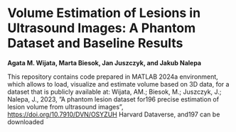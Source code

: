# Volume Estimation of Lesions in Ultrasound Images: A Phantom Dataset and Baseline Results


**Agata M. Wijata, Marta Biesok, Jan Juszczyk, and Jakub Nalepa**

This repository contains code prepared in MATLAB 2024a environment, which allows to load, visualize and estimate volume based on 3D data, for a dataset that is publicly available at: Wijata, AM.; Biesok, M.; Juszczyk, J.; Nalepa, J., 2023, ”A phantom lesion dataset for196
precise estimation of lesion volume from ultrasound images”, https://doi.org/10.7910/DVN/OSYZUH Harvard Dataverse, and197
can be downloaded
